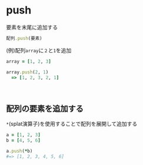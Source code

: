 # push
要素を末尾に追加する

```rb
配列.push(要素)
```
(例)配列`array`に`２`と`1`を追加
```rb
array = [1, 2, 3]

array.push(2, 1)
  => [1, 2, 3, 2, 1]
```

<br>

## 配列の要素を追加する
`*`(splat演算子)を使用することで配列を展開して追加する
```rb
a = [1, 2, 3]
b = [4, 5, 6]

a.push(*b)
#=> [1, 2, 3, 4, 5, 6]
```
